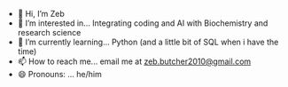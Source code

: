 - 👋 Hi, I’m Zeb
- 👀 I’m interested in... Integrating coding and AI with Biochemistry and research science
- 🌱 I’m currently learning... Python (and a little bit of SQL when i have the time)
- 📫 How to reach me... email me at zeb.butcher2010@gmail.com
- 😄 Pronouns: ... he/him


<!---
Wave-To-Earth-enjoyer/Wave-To-Earth-enjoyer is a ✨ special ✨ repository because its `README.md` (this file) appears on your GitHub profile.
You can click the Preview link to take a look at your changes.
--->
